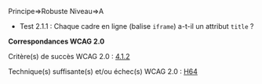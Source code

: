 Principe=>Robuste
Niveau=>A

+ Test 2.1.1 : Chaque cadre en ligne (balise `iframe`) a-t-il un attribut `title` ?

**Correspondances WCAG 2.0**

Critère(s) de succès WCAG 2.0 : [4.1.2](http://www.w3.org/Translations/WCAG20-fr/#ensure-compat-rsv)

Technique(s) suffisante(s) et/ou échec(s) WCAG 2.0 : [H64](http://www.w3.org/TR/WCAG-TECHS/H64.html)
